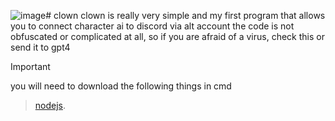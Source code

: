 ![image](https://github.com/FoxVFoxyF/clown/assets/121633580/9a20add8-216d-4bbd-9e89-2afd568c1b11)# clown
clown is really very simple and my first program that allows you to connect character ai to discord via alt account
the code is not obfuscated or complicated at all, so if you are afraid of a virus, check this or send it to gpt4
> [!IMPORTANT]
> you will need to download the following things in cmd

> [nodejs](https://nodejs.org/en).

